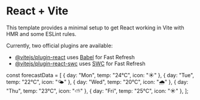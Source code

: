 # React + Vite

This template provides a minimal setup to get React working in Vite with HMR and some ESLint rules.

Currently, two official plugins are available:

- [@vitejs/plugin-react](https://github.com/vitejs/vite-plugin-react/blob/main/packages/plugin-react/README.md) uses [Babel](https://babeljs.io/) for Fast Refresh
- [@vitejs/plugin-react-swc](https://github.com/vitejs/vite-plugin-react-swc) uses [SWC](https://swc.rs/) for Fast Refresh

const forecastData = [
{ day: "Mon", temp: "24°C", icon: "☀️" },
{ day: "Tue", temp: "22°C", icon: "🌤️" },
{ day: "Wed", temp: "20°C", icon: "🌧️" },
{ day: "Thu", temp: "23°C", icon: "⛅" },
{ day: "Fri", temp: "25°C", icon: "☀️" },
];
